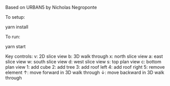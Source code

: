 Based on URBAN5 by Nicholas Negroponte

To setup:

yarn install

To run:

yarn start

Key controls:
v: 2D slice view
b: 3D walk through
x: north slice view
a: east slice view
w: south slice view
d: west slice view
s: top plan view
c: bottom plan view
1: add cube
2: add tree
3: add roof left
4: add roof right
5: remove element
↑: move forward in 3D walk through
↓: move backward in 3D walk through
